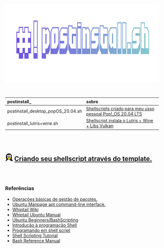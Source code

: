 <br>

<p align="center">
  <img width="922" height="257" src="/assets/postinstall.png">
</p>

<br>

postinstall_ | sobre
:------ | :------ 
postinstall_desktop_popOS_20.04.sh | [Shellscripts criado para meu usso pessoal Pop!_OS 20.04 LTS](https://github.com/odiegoduarte/postinstall/blob/master/atual/postinstall_desktop_popOS_20.04.sh)
postinstall_lutris+wine.sh | [Shellscript instala o Lutris + Wine + Libs Vulkan](https://github.com/odiegoduarte/postinstall/blob/master/atual/postinstall_lutris%2Bwine.sh)


<br> <br>

## <img width="25" height="" src="/assets/icons/linux.png"> [Criando seu shellscript através do template.](https://github.com/odiegoduarte/postinstall/blob/master/templates/criando_seu_shellscript.md)

<br> <br>

### Referências

- [Operações básicas de gestão de pacotes.](https://www.debian.org/doc/manuals/debian-reference/ch02.pt.html#_basic_package_management_operations)
- [Ubuntu Manpage apt command-line interface.](https://manpages.ubuntu.com/manpages/focal/man8/apt.8.html)
- [Whiptail Wiki](https://en.wikibooks.org/wiki/Bash_Shell_Scripting/Whiptail)
- [Whiptail Ubuntu Manual](http://manpages.ubuntu.com/manpages/focal/man1/whiptail.1.html)
- [Ubuntu Beginners/BashScripting](https://help.ubuntu.com/community/Beginners/BashScripting)
- [Introdução à programação Shell](http://www.faqs.org/docs/air/tsshell.html)
- [Programando em shell script](http://www.devin.com.br/shell_script/)
- [Shell Scripting Tutorial](https://www.shellscript.sh/)
- [Bash Reference Manual](https://devdocs.io/bash/)

<br><br>